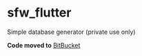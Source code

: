 # sfw_flutter
Simple database generator (private use only)

**Code moved to** [BitBucket](https://bitbucket.org/josephpaul0487/sfw_flutter/src/master/)













